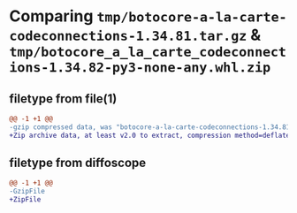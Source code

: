 # Comparing `tmp/botocore-a-la-carte-codeconnections-1.34.81.tar.gz` & `tmp/botocore_a_la_carte_codeconnections-1.34.82-py3-none-any.whl.zip`

## filetype from file(1)

```diff
@@ -1 +1 @@
-gzip compressed data, was "botocore-a-la-carte-codeconnections-1.34.81.tar", last modified: Wed Apr 10 00:59:58 2024, max compression
+Zip archive data, at least v2.0 to extract, compression method=deflate
```

## filetype from diffoscope

```diff
@@ -1 +1 @@
-GzipFile
+ZipFile
```

